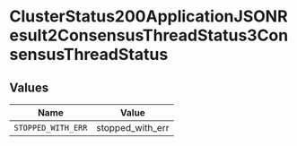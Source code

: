 # ClusterStatus200ApplicationJSONResult2ConsensusThreadStatus3ConsensusThreadStatus


## Values

| Name               | Value              |
| ------------------ | ------------------ |
| `STOPPED_WITH_ERR` | stopped_with_err   |